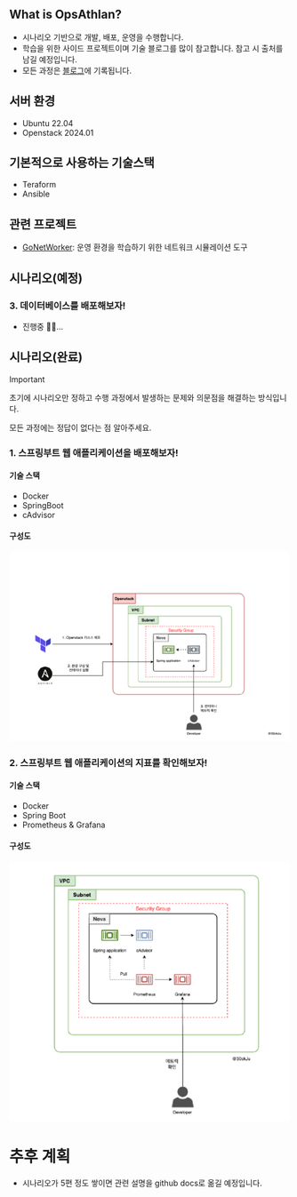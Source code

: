 ## What is OpsAthlan?
- 시나리오 기반으로 개발, 배포, 운영을 수행합니다. 
- 학습을 위한 사이드 프로젝트이며 기술 블로그를 많이 참고합니다. 참고 시 출처를 남길 예정입니다. 
- 모든 과정은 [블로그](https://s0okju.github.io/categories/opsathlan/)에 기록됩니다. 

## 서버 환경
- Ubuntu 22.04
- Openstack 2024.01

## 기본적으로 사용하는 기술스택
- Teraform
- Ansible

## 관련 프로젝트 
- [GoNetWorker](https://github.com/S0okJu/GoNetWorker): 운영 환경을 학습하기 위한 네트워크 시뮬레이션 도구

## 시나리오(예정)
### 3. 데이터베이스를 배포해보자!
- 진행중 🏃🏻...

## 시나리오(완료)
 
> [!IMPORTANT] 
> 초기에 시나리오만 정하고 수행 과정에서 발생하는 문제와 의문점을 해결하는 방식입니다.
>
> 모든 과정에는 정답이 없다는 점 알아주세요.

### 1. 스프링부트 웹 애플리케이션을 배포해보자!
#### 기술 스택
- Docker
- SpringBoot
- cAdvisor

#### 구성도
![](./imgs/arch/1.png)

### 2. 스프링부트 웹 애플리케이션의 지표를 확인해보자! 
#### 기술 스택
- Docker
- Spring Boot
- Prometheus & Grafana

#### 구성도
![](./imgs/arch/2.png)


# 추후 계획
- 시나리오가 5편 정도 쌓이면 관련 설명을 github docs로 옮길 예정입니다.
